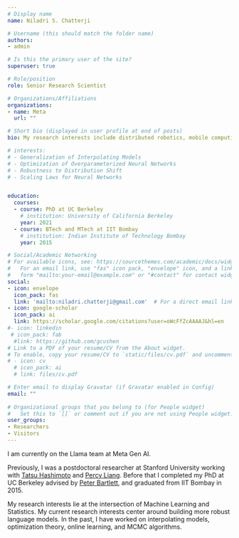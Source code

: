 ```yaml
---
# Display name
name: Niladri S. Chatterji

# Username (this should match the folder name)
authors:
- admin

# Is this the primary user of the site?
superuser: true

# Role/position
role: Senior Research Scientist

# Organizations/Affiliations
organizations:
- name: Meta
  url: ""

# Short bio (displayed in user profile at end of posts)
bio: My research interests include distributed robotics, mobile computing and programmable matter.

# interests:
# - Generalization of Interpolating Models
# - Optimization of Overparameterized Neural Networks
# - Robustness to Distribution Shift
# - Scaling Laws for Neural Networks


education:
  courses:
  - course: PhD at UC Berkeley
    # institution: University of California Berkeley
    year: 2021
  - course: BTech and MTech at IIT Bombay
    # institution: Indian Institute of Technology Bombay
    year: 2015

# Social/Academic Networking
# For available icons, see: https://sourcethemes.com/academic/docs/widgets/#icons
#   For an email link, use "fas" icon pack, "envelope" icon, and a link in the
#   form "mailto:your-email@example.com" or "#contact" for contact widget.
social:
- icon: envelope
  icon_pack: fas
  link: 'mailto:niladri.chatterji@gmail.com'  # For a direct email link, use "mailto:test@example.org".
- icon: google-scholar
  icon_pack: ai
  link: https://scholar.google.com/citations?user=oWcFfZcAAAAJ&hl=en
#- icon: linkedin
 # icon_pack: fab
  #link: https://github.com/gcushen
# Link to a PDF of your resume/CV from the About widget.
# To enable, copy your resume/CV to `static/files/cv.pdf` and uncomment the lines below.  
# - icon: cv
  # icon_pack: ai
  # link: files/cv.pdf

# Enter email to display Gravatar (if Gravatar enabled in Config)
email: ""
  
# Organizational groups that you belong to (for People widget)
#   Set this to `[]` or comment out if you are not using People widget.  
user_groups:
- Researchers
- Visitors
---
```


I am currently on the Llama team at Meta Gen AI.

Previously, I was a postdoctoral researcher at Stanford University working with <a href="https://thashim.github.io/" target="_blank">Tatsu Hashimoto</a> and <a href="https://cs.stanford.edu/~pliang/" target="_blank">Percy Liang</a>. Before that I completed my PhD at UC Berkeley advised by <a href="https://www.stat.berkeley.edu/~bartlett/" target="_blank">Peter Bartlett</a>, and graduated from IIT Bombay in 2015.

My research interests lie at the intersection of Machine Learning and Statistics. My current research interests center around building more robust language models. In the past, I have worked on interpolating models, optimization theory, online learning, and MCMC algorithms.



